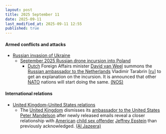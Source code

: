 ```yaml
---
layout: post
title: 2025 September 11
date: 2025-09-11
last_modified_at: 2025-09-11 12:55
published: true
---
```



#### Armed conflicts and attacks

* [Russian invasion of Ukraine](https://en.wikipedia.org/wiki/Russian_invasion_of_Ukraine "Russian invasion of Ukraine")
  * [September 2025 Russian drone incursion into Poland](https://en.wikipedia.org/wiki/September_2025_Russian_drone_incursion_into_Poland "September 2025 Russian drone incursion into Poland")
    * [Dutch](https://en.wikipedia.org/wiki/Netherlands "Netherlands") Foreign Affairs minister [David van Weel](https://en.wikipedia.org/wiki/David_van_Weel "David van Weel") summons the [Russian ambassador to the Netherlands](https://en.wikipedia.org/wiki/List_of_ambassadors_of_Russia_to_the_Netherlands "List of ambassadors of Russia to the Netherlands") Vladimir Tarabrin [[ru](https://ru.wikipedia.org/wiki/%D0%A2%D0%B0%D1%80%D0%B0%D0%B1%D1%80%D0%B8%D0%BD%2C_%D0%92%D0%BB%D0%B0%D0%B4%D0%B8%D0%BC%D0%B8%D1%80_%D0%95%D0%B2%D0%B3%D0%B5%D0%BD%D1%8C%D0%B5%D0%B2%D0%B8%D1%87 "ru:Тарабрин, Владимир Евгеньевич")] to get an explanation on the incursion. It is announced that other [NATO](https://en.wikipedia.org/wiki/NATO "NATO") nations will start doing the same. [(NOS)](https://nos.nl/artikel/2582007-nederland-roept-russische-ambassadeur-op-het-matje-vanwege-drones-in-polen)

#### International relations

* [United Kingdom–United States relations](https://en.wikipedia.org/wiki/United_Kingdom%E2%80%93United_States_relations "United Kingdom–United States relations")
  * The [United Kingdom](https://en.wikipedia.org/wiki/United_Kingdom "United Kingdom") dismisses its [ambassador to the United States](https://en.wikipedia.org/wiki/List_of_ambassadors_of_the_United_Kingdom_to_the_United_States "List of ambassadors of the United Kingdom to the United States") [Peter Mandelson](https://en.wikipedia.org/wiki/Peter_Mandelson "Peter Mandelson") after newly released emails reveal a closer relationship with [American](https://en.wikipedia.org/wiki/Americans "Americans") [child sex offender](https://en.wikipedia.org/wiki/Child_sex_offender "Child sex offender") [Jeffrey Epstein](https://en.wikipedia.org/wiki/Jeffrey_Epstein "Jeffrey Epstein") than previously acknowledged. [(Al Jazeera)](https://www.aljazeera.com/news/2025/9/11/uk-fires-ambassador-to-us-peter-mandelson-over-links-to-epstein)
